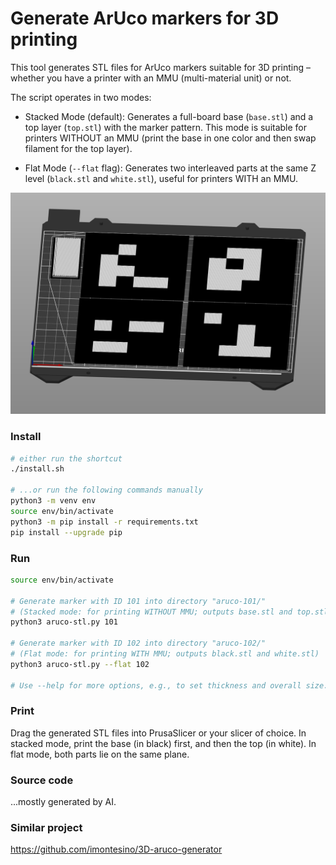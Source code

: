 # Generate ArUco markers for 3D printing

This tool generates STL files for ArUco markers suitable for 3D printing – whether you have a printer with an MMU (multi-material unit) or not.

The script operates in two modes:

- Stacked Mode (default):
  Generates a full-board base (`base.stl`) and a top layer (`top.stl`) with the marker pattern.
  This mode is suitable for printers WITHOUT an MMU (print the base in one color and then swap filament for the top layer).

- Flat Mode (`--flat` flag):
  Generates two interleaved parts at the same Z level (`black.stl` and `white.stl`),
  useful for printers WITH an MMU.

![ArUco images in PrusaSlicer](aruco.png "ArUco images in PrusaSlicer")

### Install

```bash
# either run the shortcut
./install.sh

# ...or run the following commands manually
python3 -m venv env
source env/bin/activate
python3 -m pip install -r requirements.txt
pip install --upgrade pip
```

### Run
```bash
source env/bin/activate

# Generate marker with ID 101 into directory "aruco-101/"
# (Stacked mode: for printing WITHOUT MMU; outputs base.stl and top.stl)
python3 aruco-stl.py 101

# Generate marker with ID 102 into directory "aruco-102/"
# (Flat mode: for printing WITH MMU; outputs black.stl and white.stl)
python3 aruco-stl.py --flat 102

# Use --help for more options, e.g., to set thickness and overall size.
```

### Print
Drag the generated STL files into PrusaSlicer or your slicer of choice. In stacked mode, print the base (in black) first, and then the top (in white). In flat mode, both parts lie on the same plane.

### Source code

...mostly generated by AI.

### Similar project

https://github.com/imontesino/3D-aruco-generator
